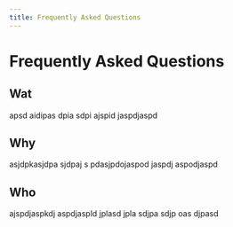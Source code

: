 ```yaml
---
title: Frequently Asked Questions
---
```


# Frequently Asked Questions

## Wat
apsd aidipas dpia sdpi ajspid jaspdjaspd

## Why
asjdpkasjdpa sjdpaj s pdasjpdojaspod jaspdj aspodjaspd

## Who
ajspdjaspkdj aspdjaspld jplasd jpla sdjpa sdjp oas djpasd

